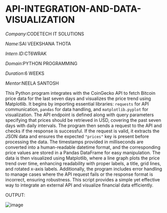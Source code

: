 # API-INTEGRATION-AND-DATA-VISUALIZATION
*Company*:CODETECH IT SOLUTIONS

*Name*:SAI VEEKSHANA THOTA

*Intern ID*:CT6WRAK

*Domain*:PYTHON PROGRAMMING

*Duration*:6 WEEKS

*Mentor*:NEELA SANTOSH

This Python program integrates with the CoinGecko API to fetch Bitcoin price data for the last seven days and visualizes the price trend using Matplotlib. It begins by importing essential libraries: `requests` for API communication, `pandas` for data handling, and `matplotlib.pyplot` for visualization. The API endpoint is defined along with query parameters specifying that prices should be retrieved in USD, covering the past seven days with daily intervals. The program then sends a request to the API and checks if the response is successful. If the request is valid, it extracts the JSON data and ensures the expected `"prices"` key is present before processing the data. The timestamps provided in milliseconds are converted into a human-readable datetime format, and the corresponding price values are stored in a Pandas DataFrame for easy manipulation. The data is then visualized using Matplotlib, where a line graph plots the price trend over time, enhancing readability with proper labels, a title, grid lines, and rotated x-axis labels. Additionally, the program includes error handling to manage cases where the API request fails or the response format is incorrect, ensuring robustness. This script provides a simple yet effective way to integrate an external API and visualize financial data efficiently.

OUTPUT:

![image](https://github.com/user-attachments/assets/f7dd221a-9c94-46a2-9c61-f77cb75ed533)

